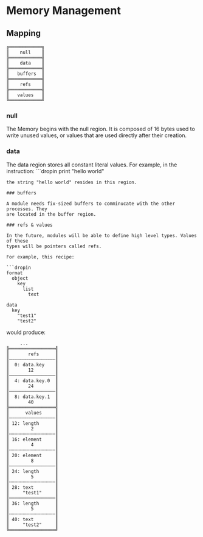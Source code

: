 # Memory Management

## Mapping

```
╔════════════╗
║    null    ║
╠════════════╣
║    data    ║
╠════════════╣
║   buffers  ║
╠════════════╣
║    refs    ║
╠════════════╣
║   values   ║
╚════════════╝
```

### null

The Memory begins with the null region. It is composed of 16 bytes used to write
unused values, or values that are used directly after their creation.

### data

The data region stores all constant literal values. For example, in the
instruction: ```dropin
print "hello world"
```
the string "hello world" resides in this region.

### buffers

A module needs fix-sized buffers to comminucate with the other processes. They
are located in the buffer region.

### refs & values

In the future, modules will be able to define high level types. Values of these
types will be pointers called refs.

For example, this recipe:

```dropin
format
  object
    key
      list
        text

data
  key
    "test1"
    "test2"
```

would produce:
```
     ...
╠═════════════════╣
║       refs      ║
║┄┄┄┄┄┄┄┄┄┄┄┄┄┄┄┄┄║
║  0: data.key    ║
║       12        ║
║─────────────────║
║  4: data.key.0  ║
║       24        ║
║─────────────────║
║  8: data.key.1  ║
║       40        ║
╠═════════════════╣
║      values     ║
║┄┄┄┄┄┄┄┄┄┄┄┄┄┄┄┄┄║
║ 12: length      ║
║        2        ║
║╌╌╌╌╌╌╌╌╌╌╌╌╌╌╌╌╌║
║ 16: element     ║
║        4        ║
║╌╌╌╌╌╌╌╌╌╌╌╌╌╌╌╌╌║
║ 20: element     ║
║        8        ║
║─────────────────║
║ 24: length      ║
║        5        ║
║╌╌╌╌╌╌╌╌╌╌╌╌╌╌╌╌╌║
║ 28: text        ║
║     "test1"     ║
║─────────────────║
║ 36: length      ║
║        5        ║
║╌╌╌╌╌╌╌╌╌╌╌╌╌╌╌╌╌║
║ 40: text        ║
║     "test2"     ║
╚═════════════════╝
```


